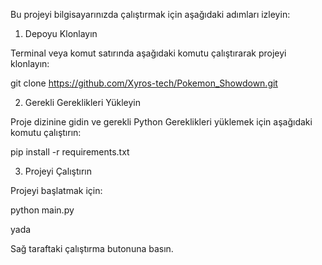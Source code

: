 Bu projeyi bilgisayarınızda çalıştırmak için aşağıdaki adımları izleyin:

1. Depoyu Klonlayın

Terminal veya komut satırında aşağıdaki komutu çalıştırarak projeyi klonlayın:

git clone https://github.com/Xyros-tech/Pokemon_Showdown.git

2. Gerekli Gereklikleri Yükleyin

Proje dizinine gidin ve gerekli Python Gereklikleri yüklemek için aşağıdaki komutu çalıştırın:

pip install -r requirements.txt

3. Projeyi Çalıştırın

Projeyi başlatmak için:

python main.py 

yada 

Sağ taraftaki çalıştırma butonuna basın.
